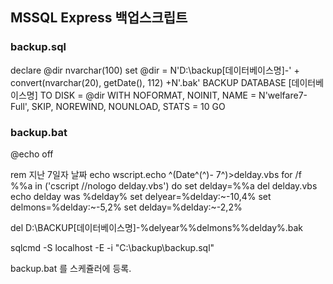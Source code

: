 ## MSSQL Express 백업스크립트

### backup.sql
declare @dir nvarchar(100)
set @dir = N'D:\backup\[데이터베이스명]-' + convert(nvarchar(20), getDate(), 112) +N'.bak'
BACKUP DATABASE [데이터베이스명] TO DISK = @dir WITH NOFORMAT, NOINIT, NAME = N'welfare7-Full', SKIP, NOREWIND, NOUNLOAD, STATS = 10
GO

### backup.bat
@echo off

rem 지난 7일자 날짜
echo wscript.echo ^(Date^(^)- 7^)>delday.vbs
for /f %%a in ('cscript //nologo delday.vbs') do set delday=%%a
del delday.vbs
echo delday was %delday%
set delyear=%delday:~-10,4%
set delmons=%delday:~-5,2%
set delday=%delday:~-2,2%

del D:\BACKUP\[데이터베이스명]-%delyear%%delmons%%delday%.bak

sqlcmd -S localhost -E -i "C:\backup\backup.sql"

backup.bat 를 스케쥴러에 등록.
